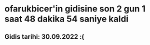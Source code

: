 # ofarukbicer'in gidisine son 2 gun 1 saat 48 dakika 54 saniye kaldi

## Gidis tarihi: 30.09.2022 :(